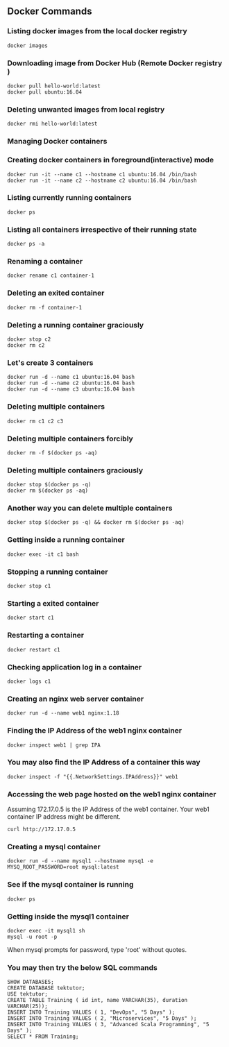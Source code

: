 ## Docker Commands

### Listing docker images from the local docker registry
```
docker images
```

### Downloading image from Docker Hub (Remote Docker registry )
```
docker pull hello-world:latest
docker pull ubuntu:16.04
```

### Deleting unwanted images from local registry
```
docker rmi hello-world:latest
```


### Managing Docker containers

### Creating docker containers in foreground(interactive) mode
```
docker run -it --name c1 --hostname c1 ubuntu:16.04 /bin/bash
docker run -it --name c2 --hostname c2 ubuntu:16.04 /bin/bash
```

### Listing currently running containers
```
docker ps
```

### Listing all containers irrespective of their running state
```
docker ps -a
```

### Renaming a container
```
docker rename c1 container-1
```

### Deleting an exited container 
```
docker rm -f container-1
```

### Deleting a running container graciously
```
docker stop c2
docker rm c2
```

### Let's create 3 containers
```
docker run -d --name c1 ubuntu:16.04 bash
docker run -d --name c2 ubuntu:16.04 bash
docker run -d --name c3 ubuntu:16.04 bash
```

### Deleting multiple containers
```
docker rm c1 c2 c3
```

### Deleting multiple containers forcibly
```
docker rm -f $(docker ps -aq)
```

### Deleting multiple containers graciously
```
docker stop $(docker ps -q)
docker rm $(docker ps -aq)
```

### Another way you can delete multiple containers
```
docker stop $(docker ps -q) && docker rm $(docker ps -aq)
```

### Getting inside a running container
```
docker exec -it c1 bash
```

### Stopping a running container
```
docker stop c1
```

### Starting a exited container
```
docker start c1
```

### Restarting a container
```
docker restart c1
```

### Checking application log in a container
```
docker logs c1
```

### Creating an nginx web server container
```
docker run -d --name web1 nginx:1.18
```

### Finding the IP Address of the web1 nginx container
```
docker inspect web1 | grep IPA
```

### You may also find the IP Address of a container this way
```
docker inspect -f "{{.NetworkSettings.IPAddress}}" web1
```

### Accessing the web page hosted on the web1 nginx container
Assuming 172.17.0.5 is the IP Address of the web1 container. Your web1 container IP address might be different.
```
curl http://172.17.0.5
```

### Creating a mysql container
```
docker run -d --name mysql1 --hostname mysq1 -e MYSQ_ROOT_PASSWORD=root mysql:latest 
```

### See if the mysql container is running
```
docker ps
```

### Getting inside the mysql1 container 
```
docker exec -it mysql1 sh
mysql -u root -p
```
When mysql prompts for password, type 'root' without quotes.

### You may then try the below SQL commands
```
SHOW DATABASES;
CREATE DATABASE tektutor;
USE tektutor;
CREATE TABLE Training ( id int, name VARCHAR(35), duration VARCHAR(25));
INSERT INTO Training VALUES ( 1, "DevOps", "5 Days" );
INSERT INTO Training VALUES ( 2, "Microservices", "5 Days" );
INSERT INTO Training VALUES ( 3, "Advanced Scala Programming", "5 Days" );
SELECT * FROM Training;
```
